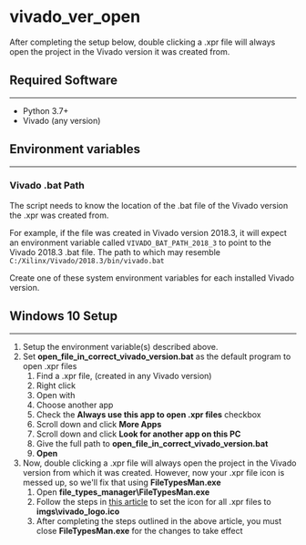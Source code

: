 # vivado_ver_open

After completing the setup below, double clicking a .xpr file will always open the project in the Vivado version it was created from.

## Required Software

---

* Python 3.7+
* Vivado (any version)

## Environment variables

---

### **Vivado .bat Path**

The script needs to know the location of the .bat file of the Vivado version the .xpr was created from.

For example, if the file was created in Vivado version 2018.3, it will expect an environment variable called `VIVADO_BAT_PATH_2018_3` to point to the Vivado 2018.3 .bat file.  The path to which may resemble `C:/Xilinx/Vivado/2018.3/bin/vivado.bat`  

Create one of these system environment variables for each installed Vivado version.

## Windows 10 Setup

---

1. Setup the environment variable(s) described above.
2. Set **open_file_in_correct_vivado_version.bat** as the default program to open .xpr files
   1. Find a .xpr file, (created in any Vivado version)
   2. Right click
   3. Open with
   4. Choose another app
   5. Check the **Always use this app to open .xpr files** checkbox
   6. Scroll down and click **More Apps**
   7. Scroll down and click **Look for another app on this PC**
   8. Give the full path to **open_file_in_correct_vivado_version.bat**
   9. **Open**
3. Now, double clicking a .xpr file will always open the project in the Vivado version from which it was created. However, now your .xpr file icon is messed up, so we'll fix that using **FileTypesMan.exe**
    1. Open **file_types_manager\FileTypesMan.exe**
    2. Follow the steps in [this article](https://www.howtogeek.com/75983/stupid-geek-tricks-how-to-modify-the-icon-of-an-.exe-file/) to set the icon for all .xpr files to **imgs\vivado_logo.ico**
    3. After completing the steps outlined in the above article, you must close **FileTypesMan.exe** for the changes to take effect
